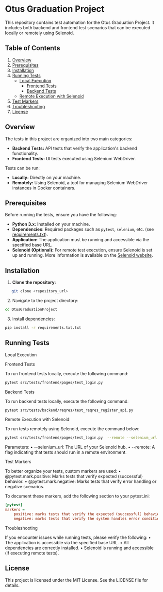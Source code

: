 # Otus Graduation Project

This repository contains test automation for the Otus Graduation Project. It includes both backend and frontend test
scenarios that can be executed locally or remotely using Selenoid.

## Table of Contents

1. [Overview](#overview)
2. [Prerequisites](#prerequisites)
3. [Installation](#installation)
4. [Running Tests](#running-tests)
    - [Local Execution](#local-execution)
        - [Frontend Tests](#frontend-tests)
        - [Backend Tests](#backend-tests)
    - [Remote Execution with Selenoid](#remote-execution-with-selenoid)
5. [Test Markers](#test-markers)
6. [Troubleshooting](#troubleshooting)
7. [License](#license)

## Overview

The tests in this project are organized into two main categories:

- **Backend Tests:** API tests that verify the application's backend functionality.
- **Frontend Tests:** UI tests executed using Selenium WebDriver.

Tests can be run:

- **Locally:** Directly on your machine.
- **Remotely:** Using Selenoid, a tool for managing Selenium WebDriver instances in Docker containers.

## Prerequisites

Before running the tests, ensure you have the following:

- **Python 3.x:** Installed on your machine.
- **Dependencies:** Required packages such as `pytest`, `selenium`, etc. (see [requirements.txt](requirements.txt)).
- **Application:** The application must be running and accessible via the specified base URL.
- **Selenoid (Optional):** For remote test execution, ensure Selenoid is set up and running. More information is
  available on the [Selenoid website](https://aerokube.com/selenoid/latest/).

## Installation

1. **Clone the repository:**

```bash
   git clone <repository_url>
```

2. Navigate to the project directory:

```bash
cd OtusGraduationProject
```

3. Install dependencies:

```bash
pip install -r requirements.txt.txt
```

## Running Tests

Local Execution

Frontend Tests

To run frontend tests locally, execute the following command:

```bash
pytest src/tests/frontend/pages/test_login.py
```

Backend Tests

To run backend tests locally, execute the following command:

```bash
pytest src/tests/backend/reqres/test_reqres_register_api.py
```

Remote Execution with Selenoid

To run tests remotely using Selenoid, execute the command below:

```bash
pytest src/tests/frontend/pages/test_login.py  --remote --selenium_url http://localhost:4444/wd/hub
```

Parameters:
• --selenium_url: The URL of your Selenoid hub.
• --remote: A flag indicating that tests should run in a remote environment.

Test Markers

To better organize your tests, custom markers are used:
• @pytest.mark.positive: Marks tests that verify expected (successful) behavior.
• @pytest.mark.negative: Marks tests that verify error handling or negative scenarios.

To document these markers, add the following section to your pytest.ini:

```ini
[pytest]
markers =
    positive: marks tests that verify the expected (successful) behavior under normal conditions.
    negative: marks tests that verify the system handles error conditions or invalid inputs gracefully.
```

Troubleshooting

If you encounter issues while running tests, please verify the following:
• The application is accessible via the specified base URL.
• All dependencies are correctly installed.
• Selenoid is running and accessible (if executing remote tests).

## License

This project is licensed under the MIT License. See the LICENSE file for details.